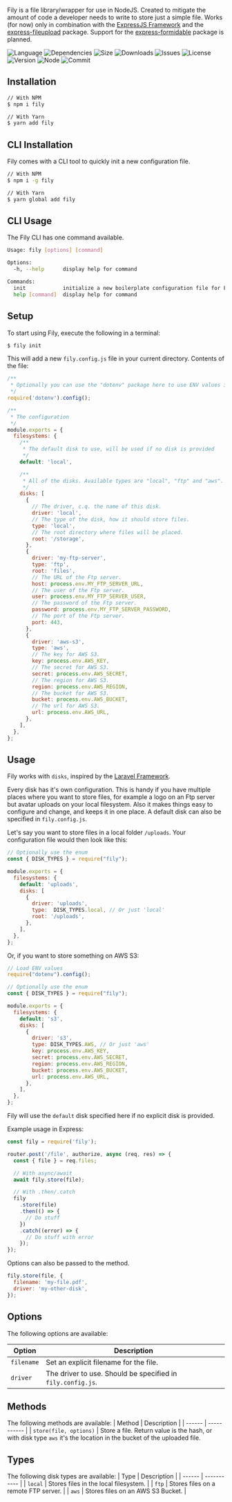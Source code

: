 Fily is a file library/wrapper for use in NodeJS. Created to mitigate the amount of code a developer needs to write to store just a simple file. Works (for now) only in combination with the [ExpressJS Framework](https://www.npmjs.com/package/express) and the [express-fileupload](https://www.npmjs.com/package/express-fileupload) package. Support for the [express-formidable](https://www.npmjs.com/package/express-formidable) package is planned.

![Language](https://img.shields.io/github/languages/top/codesheep-dev/fily?style=for-the-badge)
![Dependencies](https://img.shields.io/david/codesheep-dev/fily?style=for-the-badge)
![Size](https://img.shields.io/bundlephobia/min/fily?style=for-the-badge)
![Downloads](https://img.shields.io/npm/dw/fily?style=for-the-badge)
![Issues](https://img.shields.io/github/issues/codesheep-dev/fily?style=for-the-badge)
![License](https://img.shields.io/github/license/codesheep-dev/fily?style=for-the-badge)
![Version](https://img.shields.io/npm/v/fily?style=for-the-badge)
![Node](https://img.shields.io/node/v/fily?style=for-the-badge)
![Commit](https://img.shields.io/github/last-commit/codesheep-dev/fily?style=for-the-badge)

## Installation

```bash
// With NPM
$ npm i fily

// With Yarn
$ yarn add fily
```

## CLI Installation

Fily comes with a CLI tool to quickly init a new configuration file.

```bash
// With NPM
$ npm i -g fily

// With Yarn
$ yarn global add fily
```

## CLI Usage

The Fily CLI has one command available.

```bash
Usage: fily [options] [command]

Options:
  -h, --help      display help for command

Commands:
  init            initialize a new boilerplate configuration file for Fily
  help [command]  display help for command
```

## Setup

To start using Fily, execute the following in a terminal:

```bash
$ fily init
```

This will add a new `fily.config.js` file in your current directory. Contents of the file:

```js
/**
 * Optionally you can use the "dotenv" package here to use ENV values in this configuration.
 */
require('dotenv').config();

/**
 * The configuration
 */
module.exports = {
  filesystems: {
    /**
     * The default disk to use, will be used if no disk is provided
     */
    default: 'local',

    /**
     * All of the disks. Available types are "local", "ftp" and "aws".
     */
    disks: [
      {
        // The driver, c.q. the name of this disk.
        driver: 'local',
        // The type of the disk, how it should store files.
        type: 'local',
        // The root directory where files will be placed.
        root: '/storage',
      },
      {
        driver: 'my-ftp-server',
        type: 'ftp',
        root: 'files',
        // The URL of the Ftp server.
        host: process.env.MY_FTP_SERVER_URL,
        // The user of the Ftp server.
        user: process.env.MY_FTP_SERVER_USER,
        // The password of the Ftp server.
        password: process.env.MY_FTP_SERVER_PASSWORD,
        // The port of the Ftp server.
        port: 443,
      },
      {
        driver: 'aws-s3',
        type: 'aws',
        // The key for AWS S3.
        key: process.env.AWS_KEY,
        // The secret for AWS S3.
        secret: process.env.AWS_SECRET,
        // The region for AWS S3.
        region: process.env.AWS_REGION,
        // The bucket for AWS S3.
        bucket: process.env.AWS_BUCKET,
        // The url for AWS S3.
        url: process.env.AWS_URL,
      },
    ],
  },
};
```

## Usage

Fily works with `disks`, inspired by the [Laravel Framework](https://laravel.com/).

Every disk has it's own configuration. This is handy if you have multiple places where you want to store files, for example a logo on an Ftp server but avatar uploads on your local filesystem. Also it makes things easy to configure and change, and keeps it in one place. A default disk can also be specified in `fily.config.js`.

Let's say you want to store files in a local folder `/uploads`. Your configuration file would then look like this:

```js
// Optionally use the enum
const { DISK_TYPES } = require("fily");

module.exports = {
  filesystems: {
    default: 'uploads',
    disks: [
      {
        driver: 'uploads',
        type:  DISK_TYPES.local, // Or just 'local'
        root: '/uploads',
      },
    ],
  },
};
```

Or, if you want to store something on AWS S3:
```js
// Load ENV values
require("dotenv").config();

// Optionally use the enum
const { DISK_TYPES } = require("fily");

module.exports = {
  filesystems: {
    default: 's3',
    disks: [
      {
        driver: 's3',
        type: DISK_TYPES.AWS, // Or just 'aws'
        key: process.env.AWS_KEY,
        secret: process.env.AWS_SECRET,
        region: process.env.AWS_REGION,
        bucket: process.env.AWS_BUCKET,
        url: process.env.AWS_URL,
      },
    ],
  },
};
```

Fily will use the `default` disk specified here if no explicit disk is provided.

Example usage in Express:

```js
const fily = require('fily');

router.post('/file', authorize, async (req, res) => {
  const { file } = req.files;

  // With async/await
  await fily.store(file);

  // With .then/.catch
  fily
    .store(file)
    .then(() => {
      // Do stuff
    })
    .catch((error) => {
      // Do stuff with error
    });
});
```

Options can also be passed to the method.

```js
fily.store(file, {
  filename: 'my-file.pdf',
  driver: 'my-other-disk',
});
```

## Options

The following options are available:

| Option     | Description                                                 |
| ---------- | ----------------------------------------------------------- |
| `filename` | Set an explicit filename for the file.                      |
| `driver`   | The driver to use. Should be specified in `fily.config.js`. |

## Methods

The following methods are available:
| Method | Description |
| ------ | ----------- |
| `store(file, options)` | Store a file. Return value is the hash, or with disk type `aws` it's the location in the bucket of the uploaded file.

## Types

The following disk types are available:
| Type | Description |
| ------ | ----------- |
| `local` | Stores files in the local filesystem. |
| `ftp` | Stores files on a remote FTP server. |
| `aws` | Stores files on an AWS S3 Bucket. |
